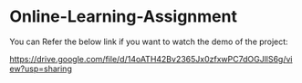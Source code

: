 # Online-Learning-Assignment

 You can Refer the below link if you want to watch the demo of the project:
  
   https://drive.google.com/file/d/14oATH42Bv2365Jx0zfxwPC7dOGJllS6g/view?usp=sharing

